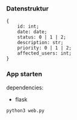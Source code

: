 ### Datenstruktur

```
{
    id: int;
    date: date;
    status: 0 | 1 | 2;
    description: str;
    priority: 0 | 1 | 2;
    affected_users: int;
}
```

### App starten

dependencies:

- flask

`python3 web.py`
